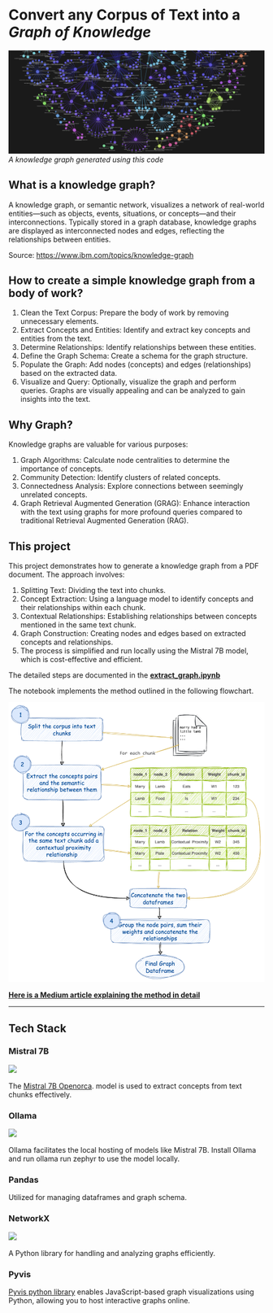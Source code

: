 # Convert any Corpus of Text into a *Graph of Knowledge*

![Knowledge Graph Banner](./assets/KG_banner.png)
*A knowledge graph generated using this code* 


## What is a knowledge graph?
A knowledge graph, or semantic network, visualizes a network of real-world entities—such as objects, events, situations, or concepts—and their interconnections. Typically stored in a graph database, knowledge graphs are displayed as interconnected nodes and edges, reflecting the relationships between entities.

Source: https://www.ibm.com/topics/knowledge-graph

## How to create a simple knowledge graph from a body of work?
1. Clean the Text Corpus: Prepare the body of work by removing unnecessary elements.
2. Extract Concepts and Entities: Identify and extract key concepts and entities from the text.
3. Determine Relationships: Identify relationships between these entities.
4. Define the Graph Schema: Create a schema for the graph structure.
5. Populate the Graph: Add nodes (concepts) and edges (relationships) based on the extracted data.
6. Visualize and Query: Optionally, visualize the graph and perform queries. Graphs are visually appealing and can be analyzed to gain insights into the text.

## Why Graph?
Knowledge graphs are valuable for various purposes:
1. Graph Algorithms: Calculate node centralities to determine the importance of concepts.
2. Community Detection: Identify clusters of related concepts.
3. Connectedness Analysis: Explore connections between seemingly unrelated concepts.
4. Graph Retrieval Augmented Generation (GRAG): Enhance interaction with the text using graphs for more profound queries compared to traditional Retrieval Augmented Generation (RAG).

## This project
This project demonstrates how to generate a knowledge graph from a PDF document. The approach involves:

1. Splitting Text: Dividing the text into chunks.
2. Concept Extraction: Using a language model to identify concepts and their relationships within each chunk.
3. Contextual Relationships: Establishing relationships between concepts mentioned in the same text chunk.
4. Graph Construction: Creating nodes and edges based on extracted concepts and relationships.
5. The process is simplified and run locally using the Mistral 7B model, which is cost-effective and efficient. 

The detailed steps are documented in the **[extract_graph.ipynb](https://github.com/rahulnyk/knowledge_graph/blob/main/extract_graph.ipynb)**

The notebook implements the method outlined in the following flowchart. 

<img src="./assets/Method.png"/>

**[Here is a Medium article explaining the method in detail ](https://medium.com/towards-data-science/how-to-convert-any-text-into-a-graph-of-concepts-110844f22a1a)**



---
## Tech Stack

### Mistral 7B
<a href="https://mistral.ai/news/announcing-mistral-7b/"><img src="https://mistral.ai/images/logo_hubc88c4ece131b91c7cb753f40e9e1cc5_2589_256x0_resize_q97_h2_lanczos_3.webp" height=50 /></a>

The [Mistral 7B Openorca](https://huggingface.co/Open-Orca/Mistral-7B-OpenOrca). model is used to extract concepts from text chunks effectively.

### Ollama
<a href="https://ollama.ai"><img src='https://github.com/jmorganca/ollama/assets/3325447/0d0b44e2-8f4a-4e99-9b52-a5c1c741c8f7 ' height='50'/></a>

Ollama facilitates the local hosting of models like Mistral 7B. Install Ollama and run ollama run zephyr to use the model locally.

### Pandas 
Utilized for managing dataframes and graph schema.

### NetworkX 
<a href="https://networkx.org"><img src="https://networkx.org/_static/networkx_logo.svg" height=50 /><a/>

A Python library for handling and analyzing graphs efficiently.

### Pyvis
[Pyvis python library](https://github.com/WestHealth/pyvis/tree/master) enables JavaScript-based graph visualizations using Python, allowing you to host interactive graphs online.
